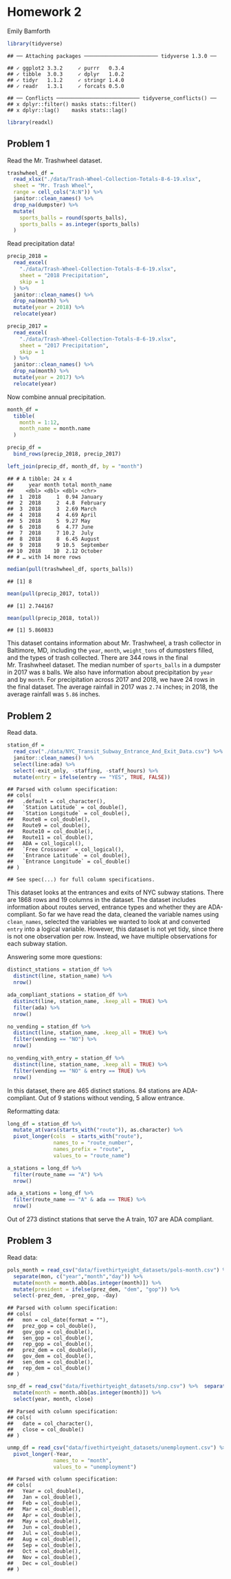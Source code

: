 Homework 2
================
Emily Bamforth

``` r
library(tidyverse)
```

    ## ── Attaching packages ──────────────────────── tidyverse 1.3.0 ──

    ## ✓ ggplot2 3.3.2     ✓ purrr   0.3.4
    ## ✓ tibble  3.0.3     ✓ dplyr   1.0.2
    ## ✓ tidyr   1.1.2     ✓ stringr 1.4.0
    ## ✓ readr   1.3.1     ✓ forcats 0.5.0

    ## ── Conflicts ─────────────────────────── tidyverse_conflicts() ──
    ## x dplyr::filter() masks stats::filter()
    ## x dplyr::lag()    masks stats::lag()

``` r
library(readxl)
```

## Problem 1

Read the Mr. Trashwheel dataset.

``` r
trashwheel_df =
  read_xlsx("./data/Trash-Wheel-Collection-Totals-8-6-19.xlsx",
  sheet = "Mr. Trash Wheel",
  range = cell_cols("A:N")) %>% 
  janitor::clean_names() %>% 
  drop_na(dumpster) %>% 
  mutate(
    sports_balls = round(sports_balls),
    sports_balls = as.integer(sports_balls)
  )
```

Read precipitation data\!

``` r
precip_2018 =
  read_excel(
    "./data/Trash-Wheel-Collection-Totals-8-6-19.xlsx",
    sheet = "2018 Precipitation",
    skip = 1
  ) %>% 
  janitor::clean_names() %>% 
  drop_na(month) %>% 
  mutate(year = 2018) %>% 
  relocate(year)
```

``` r
precip_2017 =
  read_excel(
    "./data/Trash-Wheel-Collection-Totals-8-6-19.xlsx",
    sheet = "2017 Precipitation",
    skip = 1
  ) %>% 
  janitor::clean_names() %>% 
  drop_na(month) %>% 
  mutate(year = 2017) %>% 
  relocate(year)
```

Now combine annual precipitation.

``` r
month_df =
  tibble(
    month = 1:12,
    month_name = month.name
  )

precip_df =
  bind_rows(precip_2018, precip_2017)

left_join(precip_df, month_df, by = "month")
```

    ## # A tibble: 24 x 4
    ##     year month total month_name
    ##    <dbl> <dbl> <dbl> <chr>     
    ##  1  2018     1  0.94 January   
    ##  2  2018     2  4.8  February  
    ##  3  2018     3  2.69 March     
    ##  4  2018     4  4.69 April     
    ##  5  2018     5  9.27 May       
    ##  6  2018     6  4.77 June      
    ##  7  2018     7 10.2  July      
    ##  8  2018     8  6.45 August    
    ##  9  2018     9 10.5  September 
    ## 10  2018    10  2.12 October   
    ## # … with 14 more rows

``` r
median(pull(trashwheel_df, sports_balls))
```

    ## [1] 8

``` r
mean(pull(precip_2017, total))
```

    ## [1] 2.744167

``` r
mean(pull(precip_2018, total))
```

    ## [1] 5.860833

This dataset contains information about Mr. Trashwheel, a trash
collector in Baltimore, MD, including the `year`, `month`, `weight_tons`
of dumpsters filled, and the types of trash collected. There are 344
rows in the final Mr. Trashwheel dataset. The median number of
`sports_balls` in a dumpster in 2017 was `8` balls. We also have
information about precipitation by `year` and by `month`. For
precipitation across 2017 and 2018, we have 24 rows in the final
dataset. The average rainfall in 2017 was `2.74` inches; in 2018, the
average rainfall was `5.86` inches.

## Problem 2

Read data.

``` r
station_df =
  read_csv("./data/NYC_Transit_Subway_Entrance_And_Exit_Data.csv") %>% 
  janitor::clean_names() %>% 
  select(line:ada) %>% 
  select(-exit_only, -staffing, -staff_hours) %>%
  mutate(entry = ifelse(entry == "YES", TRUE, FALSE))
```

    ## Parsed with column specification:
    ## cols(
    ##   .default = col_character(),
    ##   `Station Latitude` = col_double(),
    ##   `Station Longitude` = col_double(),
    ##   Route8 = col_double(),
    ##   Route9 = col_double(),
    ##   Route10 = col_double(),
    ##   Route11 = col_double(),
    ##   ADA = col_logical(),
    ##   `Free Crossover` = col_logical(),
    ##   `Entrance Latitude` = col_double(),
    ##   `Entrance Longitude` = col_double()
    ## )

    ## See spec(...) for full column specifications.

This dataset looks at the entrances and exits of NYC subway stations.
There are 1868 rows and 19 columns in the dataset. The dataset includes
information about routes served, entrance types and whether they are
ADA-compliant. So far we have read the data, cleaned the variable names
using `clean_names`, selected the variables we wanted to look at and
converted `entry` into a logical variable. However, this dataset is not
yet tidy, since there is not one observation per row. Instead, we have
multiple observations for each subway station.

Answering some more questions:

``` r
distinct_stations = station_df %>% 
  distinct(line, station_name) %>%
  nrow()

ada_compliant_stations = station_df %>% 
  distinct(line, station_name, .keep_all = TRUE) %>%
  filter(ada) %>%
  nrow()

no_vending = station_df %>% 
  distinct(line, station_name, .keep_all = TRUE) %>%
  filter(vending == "NO") %>%
  nrow()

no_vending_with_entry = station_df %>% 
  distinct(line, station_name, .keep_all = TRUE) %>%
  filter(vending == "NO" & entry == TRUE) %>%
  nrow()
```

In this dataset, there are 465 distinct stations. 84 stations are
ADA-compliant. Out of 9 stations without vending, 5 allow entrance.

Reformatting data:

``` r
long_df = station_df %>%
  mutate_at(vars(starts_with("route")), as.character) %>%
  pivot_longer(cols  = starts_with("route"),
               names_to = "route_number",
               names_prefix = "route",
               values_to = "route_name")

a_stations = long_df %>%
  filter(route_name == "A") %>%
  nrow()

ada_a_stations = long_df %>%
  filter(route_name == "A" & ada == TRUE) %>%
  nrow()
```

Out of 273 distinct stations that serve the A train, 107 are ADA
compliant.

## Problem 3

Read data:

``` r
pols_month = read_csv("data/fivethirtyeight_datasets/pols-month.csv") %>% 
  separate(mon, c("year","month","day")) %>% 
  mutate(month = month.abb[as.integer(month)]) %>% 
  mutate(president = ifelse(prez_dem, "dem", "gop")) %>% 
  select(-prez_dem, -prez_gop, -day)
```

    ## Parsed with column specification:
    ## cols(
    ##   mon = col_date(format = ""),
    ##   prez_gop = col_double(),
    ##   gov_gop = col_double(),
    ##   sen_gop = col_double(),
    ##   rep_gop = col_double(),
    ##   prez_dem = col_double(),
    ##   gov_dem = col_double(),
    ##   sen_dem = col_double(),
    ##   rep_dem = col_double()
    ## )

``` r
snp_df = read_csv("data/fivethirtyeight_datasets/snp.csv") %>%  separate(date, c("month","day","year")) %>% 
  mutate(month = month.abb[as.integer(month)]) %>%
  select(year, month, close)
```

    ## Parsed with column specification:
    ## cols(
    ##   date = col_character(),
    ##   close = col_double()
    ## )

``` r
unmp_df = read_csv("data/fivethirtyeight_datasets/unemployment.csv") %>% 
  pivot_longer(-Year,
               names_to = "month",
               values_to = "unemployment")
```

    ## Parsed with column specification:
    ## cols(
    ##   Year = col_double(),
    ##   Jan = col_double(),
    ##   Feb = col_double(),
    ##   Mar = col_double(),
    ##   Apr = col_double(),
    ##   May = col_double(),
    ##   Jun = col_double(),
    ##   Jul = col_double(),
    ##   Aug = col_double(),
    ##   Sep = col_double(),
    ##   Oct = col_double(),
    ##   Nov = col_double(),
    ##   Dec = col_double()
    ## )
